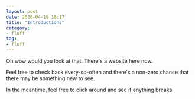 ```yaml
---
layout: post
date: 2020-04-19 18:17
title: "Introductions"
category: 
- fluff
tag:
- fluff
---
```


Oh wow would you look at that. There's a website here now.

Feel free to check back every-so-often and there's a non-zero chance that there may be something new to see.

In the meantime, feel free to click around and see if anything breaks.


